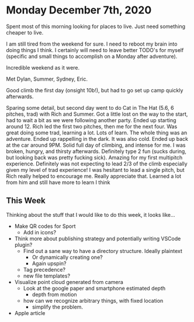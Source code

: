 # Monday December 7th, 2020

Spent most of this morning looking for places to live. Just need something cheaper to live.

I am still tired from the weekend for sure. I need to reboot my brain into doing things I
think. I certainly will need to leave better TODO's for myself (specific and small things
to accomplish on a Monday after adventure). 

Incredible weekend as it were. 

Met Dylan, Summer, Sydney, Eric. 

Good climb the first day (onsight 10b!), but had to go set up camp quickly afterwards.

Sparing some detail, but second day went to do Cat in The Hat (5.6, 6 pitches, trad) with
Rich and Summer. Got a little lost on the way to the start, had to wait a bit as we
were following another party. Ended up starting around 12. Rich led the first two pitches,
then me for the next four. Was great doing some trad, learning a lot. Lots of learn.
The whole thing was an adventure. Ended up rappelling in the dark. It was also cold.
Ended up back at the car around 9PM. Solid full day of climbing, and intense for me.
I was broken, hungry, and thirsty afterwards. Definitely type 2 fun (sucks during, but
looking back was pretty fucking sick). Amazing for my first multipitch experience.
Definitely was not expecting to lead 2/3 of the climb especially given my level
of trad experience! I was hesitant to lead a single pitch, but Rich really helped
to encourage me. Really appreciate that. Learned a lot from him and still have more
to learn I think

## This Week

Thinking about the stuff that I would like to do this week, it looks like...

* Make QR codes for Sport
  * Add in icons?
* Think more about publishing strategy and potentially writing VSCode plugin?
  * Find out a sane way to have a directory structure. Ideally plaintext
    * Or dynamically creating one?
    * Again upspin?
  * Tag precedence?
  * new file templates?
* Visualize point cloud generated from camera
  * Look at the google paper and smartphone estimated depth
    * depth from motion
  * how can we recognize arbitrary things, with fixed location
    * simplify the problem.
* Apple article